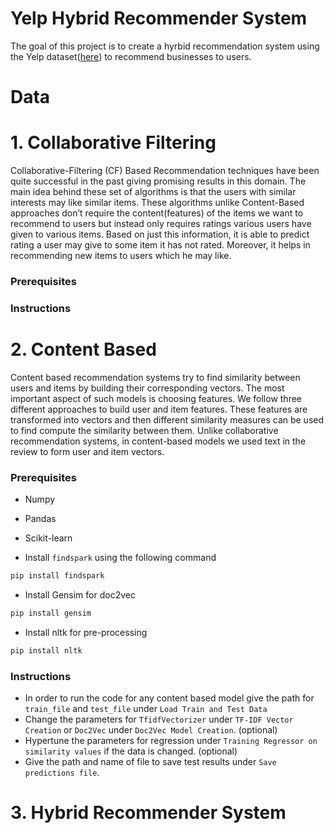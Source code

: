 # Yelp Hybrid Recommender System

The goal of this project is to create a hyrbid recommendation system using the Yelp dataset([here](https://www.yelp.com/dataset)) to recommend businesses to users.

# Data

# 1. Collaborative Filtering

Collaborative-Filtering (CF) Based Recommendation techniques have been quite successful in the past giving promising results in this domain. The main idea behind these set of algorithms is that the users with similar interests may like similar items. These algorithms unlike Content-Based approaches don’t require the content(features) of the items we want to recommend to users but instead only requires ratings various users have given to various items. Based on just this information, it is able to predict rating a user may give to some item it has not rated. Moreover, it helps in recommending new items to users which he may like.

### Prerequisites

### Instructions

# 2. Content Based

Content based recommendation systems try to find similarity between users and items by building their corresponding vectors. The most important aspect of such models is choosing features. We follow three different approaches to build user and item features. These features are transformed into vectors and then different similarity measures can be used to find compute the similarity between them. Unlike collaborative recommendation systems, in content-based models we used text in the review to form user and item vectors.

### Prerequisites

* Numpy
* Pandas
* Scikit-learn

* Install `findspark` using the following command
```python
pip install findspark
```

* Install Gensim for doc2vec
```python
pip install gensim
```

* Install nltk for pre-processing
```python
pip install nltk
```

### Instructions

* In order to run the code for any content based model give the path for `train_file` and `test_file` under `Load Train and Test Data`
* Change the parameters for `TfidfVectorizer` under `TF-IDF Vector Creation` or `Doc2Vec` under `Doc2Vec Model Creation`. (optional)
* Hypertune the parameters for regression under `Training Regressor on similarity values` if the data is changed. (optional)
* Give the path and name of file to save test results under `Save predictions file`.

# 3. Hybrid Recommender System
